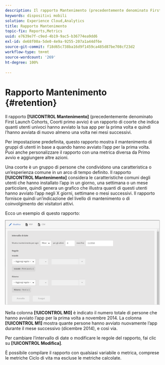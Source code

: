 ```yaml
---
description: Il rapporto Mantenimento (precedentemente denominato First Launch Cohorts, Coorti primo avvio) è un rapporto di coorte che indica quanti utenti univoci hanno avviato la tua app per la prima volta e quindi l’hanno avviata di nuovo almeno una volta nei mesi successivi.
keywords: dispositivi mobili
solution: Experience Cloud,Analytics
title: Rapporto Mantenimento
topic-fix: Reports,Metrics
uuid: e7639e7f-c9ed-4b19-9ac5-b36774ea9dd6
exl-id: de68f00a-5de0-4e9a-9255-207a1a44df6e
source-git-commit: f18d65c738ba16d9f1459ca485d87be708cf23d2
workflow-type: tm+mt
source-wordcount: '269'
ht-degree: 100%

---
```


# Rapporto Mantenimento {#retention}

Il rapporto **[!UICONTROL Mantenimento]** (precedentemente denominato First Launch Cohorts, Coorti primo avvio) è un rapporto di coorte che indica quanti utenti univoci hanno avviato la tua app per la prima volta e quindi l’hanno avviata di nuovo almeno una volta nei mesi successivi.

Per impostazione predefinita, questo rapporto mostra il mantenimento di gruppi di utenti in base a quando hanno avviato l’app per la prima volta. Puoi anche personalizzare il rapporto con una metrica diversa da Primo avvio e aggiungere altre azioni.

Una coorte è un gruppo di persone che condividono una caratteristica o un’esperienza comune in un arco di tempo definito. Il rapporto **[!UICONTROL Mantenimento]** considera le caratteristiche comuni degli utenti che hanno installato l’app in un giorno, una settimana o un mese particolare, quindi genera un grafico che illustra quanti di questi utenti hanno avviato l’app negli X giorni, settimane o mesi successivi. Il rapporto fornisce quindi un’indicazione del livello di mantenimento o di coinvolgimento dei visitatori attivi.

Ecco un esempio di questo rapporto:

![](assets/report_retention_edit.png)

Nella colonna **[!UICONTROL M0]** è indicato il numero totale di persone che hanno avviato l’app per la prima volta a novembre 2014. La colonna **[!UICONTROL M1]** mostra quante persone hanno avviato nuovamente l’app durante il mese successivo (dicembre 2014), e così via.

Per cambiare l’intervallo di date o modificare le regole del rapporto, fai clic su **[!UICONTROL Modifica]**.

È possibile compilare il rapporto con qualsiasi variabile o metrica, comprese le metriche Ciclo di vita ma escluse le metriche calcolate.
